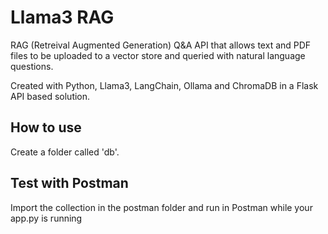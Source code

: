 # Llama3 RAG
RAG (Retreival Augmented Generation) Q&A API that allows text and PDF files to be uploaded to a vector store and queried with natural language questions.  

Created with Python, Llama3, LangChain, Ollama and ChromaDB in a Flask API based solution.

## How to use
Create a folder called 'db'.

## Test with Postman
Import the collection in the postman folder and run in Postman while your app.py is running
